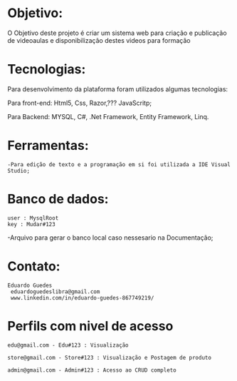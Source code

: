 # Objetivo:
O Objetivo deste projeto é criar um sistema web para criação e publicação de videoaulas e disponibilização destes
videos para formação


# Tecnologias:
Para desenvolvimento da plataforma foram utilizados algumas tecnologias: 

Para front-end: 
	  Html5,
	  Css,
    Razor,???
    JavaScritp;
  
  Para Backend:
    MYSQL,
    C#,
    .Net Framework,
    Entity Framework,
    Linq.

# Ferramentas:
	-Para edição de texto e a programação em si foi utilizada a IDE Visual Studio; 
	
 # Banco de dados:

	user : MysqlRoot
	key : Mudar#123
  -Arquivo para gerar o banco local caso nessesario na Documentação; 

# Contato: 
	Eduardo Guedes
	 eduardoguedeslibra@gmail.com
	 www.linkedin.com/in/eduardo-guedes-867749219/


# Perfils com nivel de acesso

    edu@gmail.com - Edu#123 : Visualização

    store@gmail.com - Store#123 : Visualização e Postagem de produto

    admin@gmail.com - Admin#123 : Acesso ao CRUD completo
